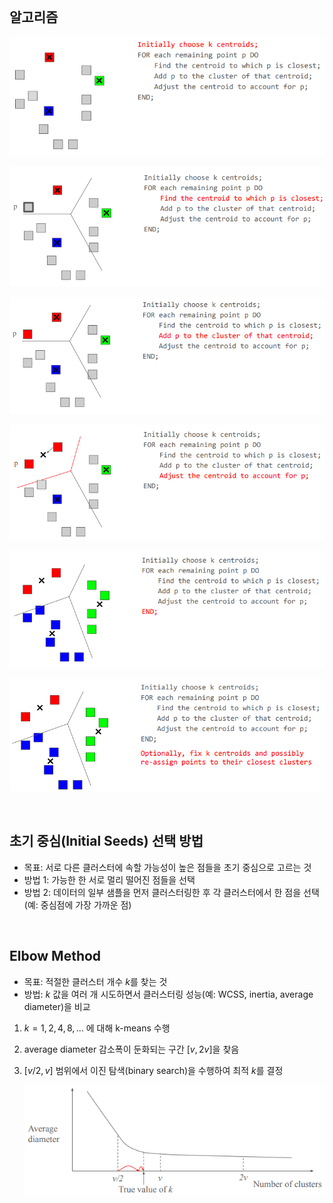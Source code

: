 <br />

## 알고리즘

![alt text](https://github.com/Heejinee3/Study/blob/master/Data/Data%20Mining/Figure/Figure13.png?raw=true)

![alt text](https://github.com/Heejinee3/Study/blob/master/Data/Data%20Mining/Figure/Figure14.png?raw=true)

![alt text](https://github.com/Heejinee3/Study/blob/master/Data/Data%20Mining/Figure/Figure15.png?raw=true)

![alt text](https://github.com/Heejinee3/Study/blob/master/Data/Data%20Mining/Figure/Figure16.png?raw=true)

![alt text](https://github.com/Heejinee3/Study/blob/master/Data/Data%20Mining/Figure/Figure17.png?raw=true)

![alt text](https://github.com/Heejinee3/Study/blob/master/Data/Data%20Mining/Figure/Figure18.png?raw=true)

<br />

## 초기 중심(Initial Seeds) 선택 방법

- 목표: 서로 다른 클러스터에 속할 가능성이 높은 점들을 초기 중심으로 고르는 것
- 방법 1: 가능한 한 서로 멀리 떨어진 점들을 선택
- 방법 2: 데이터의 일부 샘플을 먼저 클러스터링한 후 각 클러스터에서 한 점을 선택 (예: 중심점에 가장 가까운 점)

<br />

## Elbow Method

- 목표: 적절한 클러스터 개수 $k$를 찾는 것
- 방법: $k$ 값을 여러 개 시도하면서 클러스터링 성능(예: WCSS, inertia, average diameter)을 비교

<p></p>

1. $k = 1, 2, 4, 8, \dots$ 에 대해 k-means 수행
2. average diameter 감소폭이 둔화되는 구간 $[v, 2v]$을 찾음
3. $[v/2, v]$ 범위에서 이진 탐색(binary search)을 수행하여 최적 $k$를 결정

   ![alt text](https://github.com/Heejinee3/Study/blob/master/Data/Data%20Mining/Figure/Figure19.png?raw=true)

<br />
<br />
<br />
<br />
